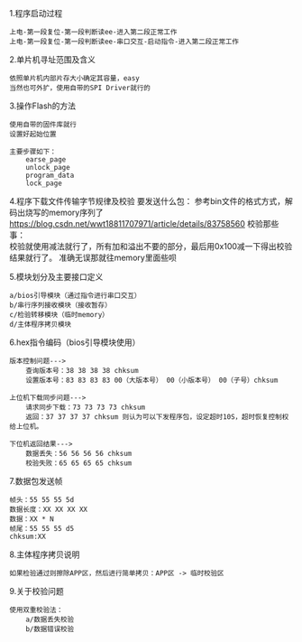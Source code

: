 1.程序启动过程

    上电-第一段复位-第一段判断读ee-进入第二段正常工作
    上电-第一段复位-第一段判断读ee-串口交互-启动指令-进入第二段正常工作

2.单片机寻址范围及含义

    依照单片机内部片存大小确定其容量，easy
    当然也可外扩，使用自带的SPI Driver就行的

3.操作Flash的方法

    使用自带的固件库就行
    设置好起始位置

    主要步骤如下：
        earse_page
        unlock_page
        program_data
        lock_page

4.程序下载文件传输字节规律及校验
    要发送什么包：
        参考bin文件的格式方式，解码出烧写的memory序列了
        https://blog.csdn.net/wwt18811707971/article/details/83758560
    校验那些事：    
        校验就使用减法就行了，所有加和溢出不要的部分，最后用0x100减一下得出校验结果就行了。
        准确无误那就往memory里面些呗

5.模块划分及主要接口定义

    a/bios引导模块（通过指令进行串口交互）
    b/串行序列接收模块（接收暂存）
    c/检验转移模块（临时memory）
    d/主体程序拷贝模块

6.hex指令编码（bios引导模块使用）

    版本控制问题--->
        查询版本号：38 38 38 38 chksum
        设置版本号：83 83 83 83 00（大版本号） 00（小版本号） 00（子号）chksum

    上位机下载同步问题--->
        请求同步下载：73 73 73 73 chksum
        返回：37 37 37 37 chksum 则认为可以下发程序包，设定超时10S，超时恢复控制权给上位机。

    下位机返回结果--->
        数据丢失：56 56 56 56 chksum
        校验失败：65 65 65 65 chksum

7.数据包发送帧

    帧头：55 55 55 5d
    数据长度：XX XX XX XX
    数据：XX * N
    帧尾：55 55 55 d5
    chksum:XX

8.主体程序拷贝说明

    如果检验通过则擦除APP区，然后进行简单拷贝：APP区 -> 临时校验区

    
9.关于校验问题

    使用双重校验法：
        a/数据丢失校验
        b/数据错误校验

